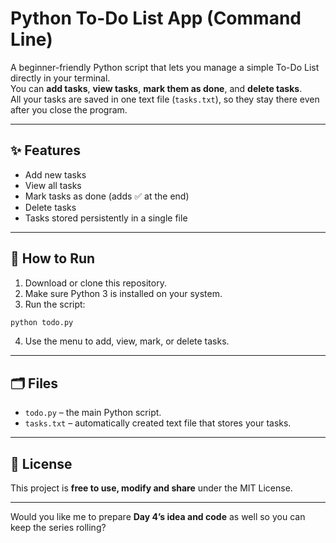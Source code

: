 

# Python To-Do List App (Command Line)

A beginner-friendly Python script that lets you manage a simple To-Do List directly in your terminal.  
You can **add tasks**, **view tasks**, **mark them as done**, and **delete tasks**.  
All your tasks are saved in one text file (`tasks.txt`), so they stay there even after you close the program.

---

## ✨ Features
- Add new tasks
- View all tasks
- Mark tasks as done (adds ✅ at the end)
- Delete tasks
- Tasks stored persistently in a single file

---

## 🚀 How to Run
1. Download or clone this repository.
2. Make sure Python 3 is installed on your system.
3. Run the script:

```bash
python todo.py
````

4. Use the menu to add, view, mark, or delete tasks.

---

## 🗂 Files

* `todo.py` – the main Python script.
* `tasks.txt` – automatically created text file that stores your tasks.

---

## 📜 License

This project is **free to use, modify and share** under the MIT License.


---



Would you like me to prepare **Day 4’s idea and code** as well so you can keep the series rolling?
```
